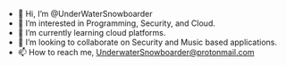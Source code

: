 - 👋 Hi, I’m @UnderWaterSnowboarder
- 👀 I’m interested in Programming, Security, and Cloud.
- 🌱 I’m currently learning cloud platforms.
- 💞️ I’m looking to collaborate on Security and Music based applications.
- 📫 How to reach me, UnderwaterSnowboarder@protonmail.com


